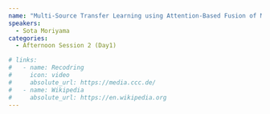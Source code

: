 ```yaml
---
name: "Multi-Source Transfer Learning using Attention-Based Fusion of Multiple CNN Models"
speakers:
  - Sota Moriyama
categories:
  - Afternoon Session 2 (Day1)

# links:
#   - name: Recodring
#     icon: video
#     absolute_url: https://media.ccc.de/
#   - name: Wikipedia
#     absolute_url: https://en.wikipedia.org
---
```

